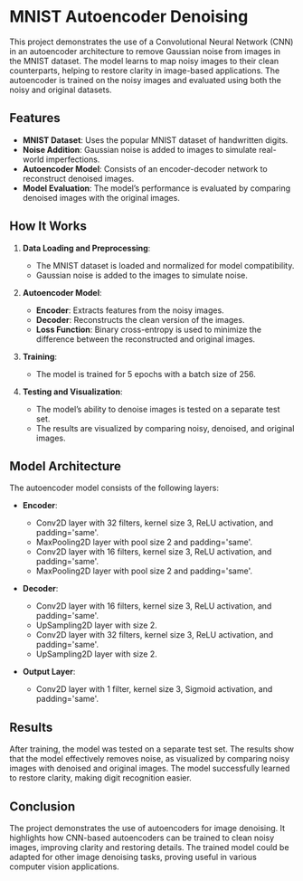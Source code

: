 # MNIST Autoencoder Denoising

This project demonstrates the use of a Convolutional Neural Network (CNN) in an autoencoder architecture to remove Gaussian noise from images in the MNIST dataset. The model learns to map noisy images to their clean counterparts, helping to restore clarity in image-based applications. The autoencoder is trained on the noisy images and evaluated using both the noisy and original datasets.

## Features

- **MNIST Dataset**: Uses the popular MNIST dataset of handwritten digits.
- **Noise Addition**: Gaussian noise is added to images to simulate real-world imperfections.
- **Autoencoder Model**: Consists of an encoder-decoder network to reconstruct denoised images.
- **Model Evaluation**: The model’s performance is evaluated by comparing denoised images with the original images.

## How It Works

1. **Data Loading and Preprocessing**:  
   - The MNIST dataset is loaded and normalized for model compatibility.
   - Gaussian noise is added to the images to simulate noise.

2. **Autoencoder Model**:  
   - **Encoder**: Extracts features from the noisy images.
   - **Decoder**: Reconstructs the clean version of the images.
   - **Loss Function**: Binary cross-entropy is used to minimize the difference between the reconstructed and original images.

3. **Training**:  
   - The model is trained for 5 epochs with a batch size of 256.

4. **Testing and Visualization**:  
   - The model’s ability to denoise images is tested on a separate test set.
   - The results are visualized by comparing noisy, denoised, and original images.

## Model Architecture

The autoencoder model consists of the following layers:

- **Encoder**:
  - Conv2D layer with 32 filters, kernel size 3, ReLU activation, and padding='same'.
  - MaxPooling2D layer with pool size 2 and padding='same'.
  - Conv2D layer with 16 filters, kernel size 3, ReLU activation, and padding='same'.
  - MaxPooling2D layer with pool size 2 and padding='same'.
  
- **Decoder**:
  - Conv2D layer with 16 filters, kernel size 3, ReLU activation, and padding='same'.
  - UpSampling2D layer with size 2.
  - Conv2D layer with 32 filters, kernel size 3, ReLU activation, and padding='same'.
  - UpSampling2D layer with size 2.
  
- **Output Layer**:
  - Conv2D layer with 1 filter, kernel size 3, Sigmoid activation, and padding='same'.

## Results

After training, the model was tested on a separate test set. The results show that the model effectively removes noise, as visualized by comparing noisy images with denoised and original images. The model successfully learned to restore clarity, making digit recognition easier.

## Conclusion

The project demonstrates the use of autoencoders for image denoising. It highlights how CNN-based autoencoders can be trained to clean noisy images, improving clarity and restoring details. The trained model could be adapted for other image denoising tasks, proving useful in various computer vision applications.
